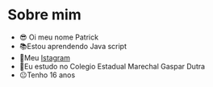 # Sobre mim
- 😎 Oi meu nome Patrick
- 📚Estou aprendendo Java script
- 📸Meu [Istagram](https://www.instagram.com/patrick_gurtlernovo/) 
- 🏫Eu estudo no Colegio Estadual Marechal Gaspar Dutra
- 😐Tenho 16 anos
<!---😐
patololocox/patololocox is a ✨ special ✨ repository because its `README.md` (this file) appears on your GitHub profile.
You can click the Preview link to take a look at your changes.
--->

